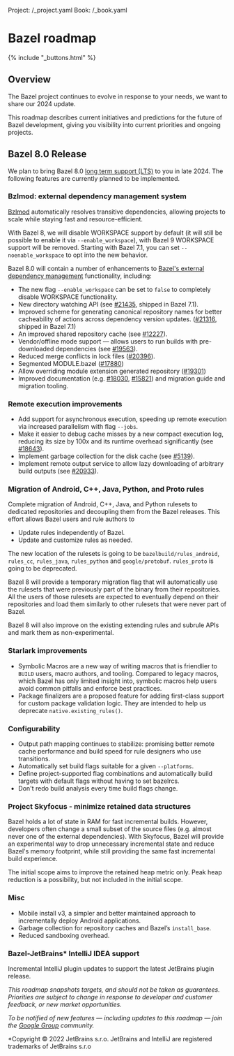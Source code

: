 Project: /_project.yaml
Book: /_book.yaml
# Bazel roadmap

{% include "_buttons.html" %}

## Overview

The Bazel project continues to evolve in response to your needs, we want to
share our 2024 update.

This roadmap describes current initiatives and predictions for the future of
Bazel development, giving you visibility into current priorities and ongoing
projects.

## Bazel 8.0 Release
We plan to bring Bazel 8.0 [long term support
(LTS)](https://bazel.build/release/versioning) to you in late 2024.
The following features are currently planned to be implemented.

### Bzlmod: external dependency management system

[Bzlmod](https://bazel.build/docs/bzlmod) automatically resolves transitive
dependencies, allowing projects to scale while staying fast and
resource-efficient.

With Bazel 8, we will disable WORKSPACE support by default (it will still be
possible to enable it via `--enable_workspace`), with Bazel 9 WORKSPACE support
will be removed. Starting with Bazel 7.1, you can set `--noenable_workspace` to
opt into the new behavior.

Bazel 8.0 will contain a number of enhancements to [Bazel's external dependency
management](https://docs.google.com/document/d/1moQfNcEIttsk6vYanNKIy3ZuK53hQUFq1b1r0rmsYVg/edit#heading=h.lgyp7ubwxmjc)
functionality, including:

*   The new flag `--enable_workspace` can be set to `false` to completely
    disable WORKSPACE functionality.
*   New directory watching API (see
    [#21435](https://github.com/bazelbuild/bazel/pull/21435), shipped in Bazel
    7.1).
*   Improved scheme for generating canonical repository names for better
    cacheability of actions across dependency version updates.
    ([#21316](https://github.com/bazelbuild/bazel/pull/21316), shipped in Bazel
    7.1)
*   An improved shared repository cache (see
    [#12227](https://github.com/bazelbuild/bazel/issues/12227)).
*   Vendor/offline mode support — allows users to run builds with pre-downloaded
    dependencies (see
    [#19563](https://github.com/bazelbuild/bazel/issues/19563)).
*   Reduced merge conflicts in lock files
    ([#20396](https://github.com/bazelbuild/bazel/issues/20369)).
*   Segmented MODULE.bazel
    ([#17880](https://github.com/bazelbuild/bazel/issues/17880))
*   Allow overriding module extension generated repository
    ([#19301](https://github.com/bazelbuild/bazel/issues/19301))
*   Improved documentation (e.g.
    [#18030](https://github.com/bazelbuild/bazel/issues/18030),
    [#15821](https://github.com/bazelbuild/bazel/issues/15821)) and migration
    guide and migration tooling.


### Remote execution improvements

*   Add support for asynchronous execution, speeding up remote execution via
    increased parallelism with flag `--jobs`.
*   Make it easier to debug cache misses by a new compact execution log,
    reducing its size by 100x and its runtime overhead significantly (see
    [#18643](https://github.com/bazelbuild/bazel/issues/18643)).
*   Implement garbage collection for the disk cache (see
    [#5139](https://github.com/bazelbuild/bazel/issues/5139)).
*   Implement remote output service to allow lazy downloading of arbitrary build
    outputs (see
    [#20933](https://github.com/bazelbuild/bazel/discussions/20933)).


### Migration of Android, C++, Java, Python, and Proto rules

Complete migration of Android, C++, Java, and Python rulesets to dedicated
repositories and decoupling them from the Bazel releases. This effort allows
Bazel users and rule authors to

*   Update rules independently of Bazel.
*   Update and customize rules as needed.

The new location of the rulesets is going to be `bazelbuild/rules_android`,
`rules_cc`, `rules_java`, `rules_python` and `google/protobuf`. `rules_proto` is
going to be deprecated.

Bazel 8 will provide a temporary migration flag that will automatically use the
rulesets that were previously part of the binary from their repositories. All
the users of those rulesets are expected to eventually depend on their
repositories and load them similarly to other rulesets that were never part of
Bazel.

Bazel 8 will also improve on the existing extending rules and subrule APIs and
mark them as non-experimental.


### Starlark improvements

*   Symbolic Macros are a new way of writing macros that is friendlier to
    `BUILD` users, macro authors, and tooling. Compared to legacy macros, which
    Bazel has only limited insight into, symbolic macros help users avoid common
    pitfalls and enforce best practices.
*   Package finalizers are a proposed feature for adding first-class support for
    custom package validation logic. They are intended to help us deprecate
    `native.existing_rules()`.

### Configurability

*   Output path mapping continues to stabilize: promising better remote cache
    performance and build speed for rule designers who use transitions.
*   Automatically set build flags suitable for a given `--platforms`.
*   Define project-supported flag combinations and automatically build targets
    with default flags without having to set bazelrcs.
*   Don't redo build analysis every time build flags change.


### Project Skyfocus - minimize retained data structures

Bazel holds a lot of state in RAM for fast incremental builds. However,
developers often change a small subset of the source files (e.g. almost never
one of the external dependencies). With Skyfocus, Bazel will provide an
experimental way to drop unnecessary incremental state and reduce Bazel's memory
footprint, while still providing the same fast incremental build experience.

The initial scope aims to improve the retained heap metric only. Peak heap
reduction is a possibility, but not included in the initial scope.


### Misc

*   Mobile install v3, a simpler and better maintained approach to incrementally
    deploy Android applications.
*   Garbage collection for repository caches and Bazel’s `install_base`.
*   Reduced sandboxing overhead.


### Bazel-JetBrains* IntelliJ IDEA support
Incremental IntelliJ plugin updates to support the latest JetBrains plugin release.

*This roadmap snapshots targets, and should not be taken as guarantees. Priorities are subject to change in response to developer and customer feedback, or new market opportunities.*

*To be notified of new features — including updates to this roadmap — join the [Google Group](https://groups.google.com/g/bazel-discuss) community.*

*Copyright © 2022 JetBrains s.r.o. JetBrains and IntelliJ are registered trademarks of JetBrains s.r.o

